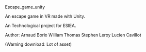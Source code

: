 Escape_game_unity

An escape game in VR made with Unity.

An Technological project for ESIEA.

Author:
	Arnaud Borio
	William Thomas
	Stephen Leroy
	Lucien Cavillot

(Warning download: Lot of asset)